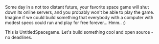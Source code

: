 Some day in a not too distant future, your favorite space game will shut down its online servers, and you probably won't be able to play the game. 
Imagine if we could build something that everybody with a computer with modest specs could run and play for free forever... Hmm.. :)

This is UntitledSpacegame. Let's build something cool and open source - no deadlines.
